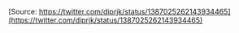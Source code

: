 [Source: https://twitter.com/diprjk/status/1387025262143934465](https://twitter.com/diprjk/status/1387025262143934465)
